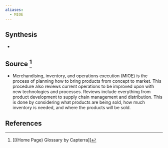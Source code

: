 ```yaml
---
aliases:
  - MIOE
---
```

## Synthesis
- 
## Source [^1]
- Merchandising, inventory, and operations execution (MIOE) is the process of planning how to bring products from concept to market. This procedure also reviews current operations to be improved upon with new technologies and processes. Reviews include everything from product development to supply chain management and distribution. This is done by considering what products are being sold, how much inventory is needed, and where the products will be sold.
## References

[^1]: [[(Home Page) Glossary by Capterra]]